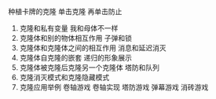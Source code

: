 种植卡牌的克隆 单击克隆 再单击防止
1. 克隆和私有变量 我和母体不一样
2. 克隆体和别的物体相互作用 子弹和锁
3. 克隆体和克隆体之间的相互作用 消息和延迟消灭
4. 克隆体自克隆的嵌套 递归的形象展示
5. 克隆体被克隆后克隆另一个克隆体 塔防和队列
6. 克隆消灭模式和克隆隐藏模式 
7. 克隆应用举例 卷轴游戏 卷轴实现 塔防游戏 弹幕游戏 消砖游戏